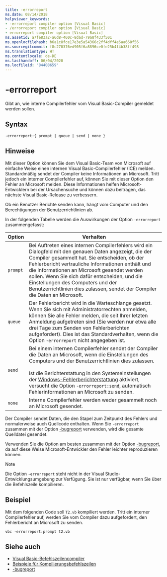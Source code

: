 ```yaml
---
title: -errorreport
ms.date: 08/14/2018
helpviewer_keywords:
- -errorreport compiler option [Visual Basic]
- /errorreport compiler option [Visual Basic]
- errorreport compiler option [Visual Basic]
ms.assetid: a7fe83a2-a6d8-460c-8dad-79a8f433f501
ms.openlocfilehash: b6a1c8fce17e3e5a54366c2ff4dff4e6aa668f56
ms.sourcegitcommit: f8c270376ed905f6a8896ce0fe25b4f4b38ff498
ms.translationtype: HT
ms.contentlocale: de-DE
ms.lasthandoff: 06/04/2020
ms.locfileid: "84408659"
---
```

# <a name="-errorreport"></a>-errorreport

Gibt an, wie interne Compilerfehler vom Visual Basic-Compiler gemeldet werden sollen.

## <a name="syntax"></a>Syntax

```console
-errorreport:{ prompt | queue | send | none }
```

## <a name="remarks"></a>Hinweise

Mit dieser Option können Sie dem Visual Basic-Team von Microsoft auf einfache Weise einen internen Visual Basic-Compilerfehler (ICE) melden. Standardmäßig sendet der Compiler keine Informationen an Microsoft. Tritt jedoch ein interner Compilerfehler auf, können Sie mit dieser Option den Fehler an Microsoft melden. Diese Informationen helfen Microsoft-Entwicklern bei der Ursachensuche und können dazu beitragen, das nächste Visual Basic-Release zu verbessern.

Ob ein Benutzer Berichte senden kann, hängt vom Computer und den Berechtigungen der Benutzerrichtlinien ab.

In der folgenden Tabelle werden die Auswirkungen der Option `-errorreport` zusammengefasst:

|Option|Verhalten|
|---|---|
|`prompt`|Bei Auftreten eines internen Compilerfehlers wird ein Dialogfeld mit den genauen Daten angezeigt, die der Compiler gesammelt hat. Sie entscheiden, ob der Fehlerbericht vertrauliche Informationen enthält und die Informationen an Microsoft gesendet werden sollen. Wenn Sie sich dafür entscheiden, und die Einstellungen des Computers und der Benutzerrichtlinien dies zulassen, sendet der Compiler die Daten an Microsoft.|
|`queue`|Der Fehlerbericht wird in die Warteschlange gesetzt. Wenn Sie sich mit Administratorrechten anmelden, können Sie alle Fehler melden, die seit Ihrer letzten Anmeldung aufgetreten sind (Sie werden nur etwa alle drei Tage zum Senden von Fehlerberichten aufgefordert). Dies ist das Standardverhalten, wenn die Option `-errorreport` nicht angegeben ist.|
|`send`|Bei einem internen Compilerfehler sendet der Compiler die Daten an Microsoft, wenn die Einstellungen des Computers und der Benutzerrichtlinien dies zulassen.<br /><br /> Ist die Berichterstattung in den Systemeinstellungen der [Windows-Fehlerberichterstattung](/windows/desktop/wer/windows-error-reporting) aktiviert, versucht die Option `-errorreport:send`, automatisch Fehlerinformationen an Microsoft zu senden. |
|`none`|Interne Compilerfehler werden weder gesammelt noch an Microsoft gesendet.|

Der Compiler sendet Daten, die den Stapel zum Zeitpunkt des Fehlers und normalerweise auch Quellcode enthalten. Wenn Sie `-errorreport` zusammen mit der Option [-bugreport](bugreport.md) verwenden, wird die gesamte Quelldatei gesendet.

Verwenden Sie die Option am besten zusammen mit der Option [-bugreport](bugreport.md), da auf diese Weise Microsoft-Entwickler den Fehler leichter reproduzieren können.

> [!NOTE]
> Die Option `-errorreport` steht nicht in der Visual Studio-Entwicklungsumgebung zur Verfügung. Sie ist nur verfügbar, wenn Sie über die Befehlszeile kompilieren.

## <a name="example"></a>Beispiel

Mit dem folgenden Code soll `T2.vb` kompiliert werden. Tritt ein interner Compilerfehler auf, werden Sie vom Compiler dazu aufgefordert, den Fehlerbericht an Microsoft zu senden.

```console
vbc -errorreport:prompt t2.vb
```

## <a name="see-also"></a>Siehe auch

- [Visual Basic-Befehlszeilencompiler](index.md)
- [Beispiele für Kompilierungsbefehlszeilen](sample-compilation-command-lines.md)
- [-bugreport](bugreport.md)

